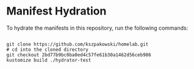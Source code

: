 
# Manifest Hydration

To hydrate the manifests in this repository, run the following commands:

```shell

git clone https://github.com/kszpakowski/homelab.git
# cd into the cloned directory
git checkout 2bd77b9bc0ba0ed4c57fe61b30a1462d56ceb986
kustomize build ./hydrator-test
```